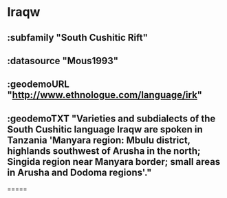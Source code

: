 # Iraqw



## :subfamily "South Cushitic Rift"

## :datasource "Mous1993"

## :geodemoURL "http://www.ethnologue.com/language/irk"

## :geodemoTXT "Varieties and subdialects of the South Cushitic language Iraqw are spoken in Tanzania 'Manyara region: Mbulu district, highlands southwest of Arusha in the north; Singida region near Manyara border; small areas in Arusha and Dodoma regions'."

=====
